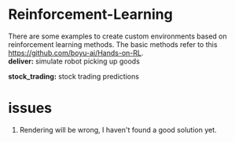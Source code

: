 # Reinforcement-Learning
There are some examples to create custom environments based on reinforcement learning methods. The basic methods refer to this https://github.com/boyu-ai/Hands-on-RL.
<br />
**deliver:** simulate robot picking up goods
__</p>stock_trading:__ stock trading predictions

# issues
1. Rendering will be wrong, I haven't found a good solution yet. 
